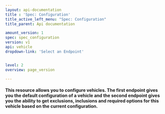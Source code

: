 ```yaml
---
layout: api-documentation
title : 'Spec: Configuration'
title_active_left_menu: "Spec: Configuration"
title_parent: Api documentation

amount_version: 1
spec: spec_configuration
version: v1
api: vehicle
dropdown-link: 'Select an Endpoint'


level: 2
overview: page_version

---
```


#### This resource allows you to configure vehicles. The first endpoint gives you the default configuration of a vehicle and the second endpoint gives you the ability to get exclusions, inclusions and required options for this vehicle based on the current configuration.

